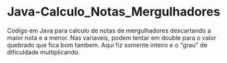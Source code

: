 # Java-Calculo_Notas_Mergulhadores
Codigo em Java para calculo de notas de mergulhadores descartando a maior nota e a menor.
Nas variaveis, podem tentar em double para o valor quebrado que fica bom tambem. Aqui fiz somente inteiro e o "grau" de dificuldade multiplicando.
